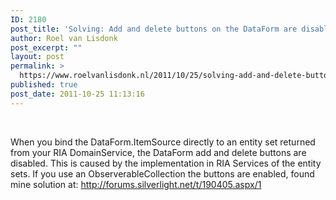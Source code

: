 ```yaml
---
ID: 2180
post_title: 'Solving: Add and delete buttons on the DataForm are disabled when using an List&lt;Entity&gt; as ItemSoure'
author: Roel van Lisdonk
post_excerpt: ""
layout: post
permalink: >
  https://www.roelvanlisdonk.nl/2011/10/25/solving-add-and-delete-buttons-on-the-dataform-are-disabled-when-using-an-listentity-as-itemsoure/
published: true
post_date: 2011-10-25 11:13:16
---
```

<p>&#160;</p>  <p>When you bind the DataForm.ItemSource directly to an entity set returned from your RIA DomainService, the DataForm add and delete buttons are disabled. This is caused by the implementation in RIA Services of the entity sets. If you use an ObserverableCollection the buttons are enabled, found mine solution at: <a title="http://forums.silverlight.net/t/190405.aspx/1" href="http://forums.silverlight.net/t/190405.aspx/1">http://forums.silverlight.net/t/190405.aspx/1</a></p>
